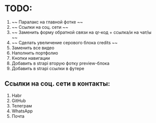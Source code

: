 # TODO:
1. ~~ Паралакс на главной фотке ~~
2. ~~ Ссылки на соц. сети ~~
3. ~~ Заменить форму обратной связи на qr-код + ссылка/и на чат/ы ~~
4. ~~ Сделать увеличение серового блока credits ~~
5. Заменить все видео
6. Наполнить портфолио
7. Кнопки навигации
8. Добавить в strapi вторую фотку preview-блока
9. Добавить в strapi ссылки в футере


## Ссылки на соц. сети в контакты:
1. Habr
2. GitHub
3. Телеграм
4. WhatsApp
5. Почта